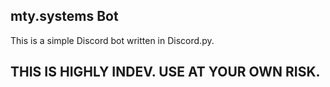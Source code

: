 ## mty.systems Bot
This is a simple Discord bot written in Discord.py.

## **THIS IS HIGHLY INDEV. USE AT YOUR OWN RISK.**

